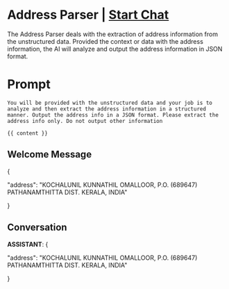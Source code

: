 

# Address Parser | [Start Chat](https://gptcall.net/chat.html?data=%7B%22contact%22%3A%7B%22id%22%3A%220jAASIoS8E09yYfUjlKRN%22%2C%22flow%22%3Atrue%7D%7D)
The Address Parser deals with the extraction of address information from the unstructured data. Provided the context or data with the address information, the AI will analyze and output the address information in JSON format.

# Prompt

```
You will be provided with the unstructured data and your job is to analyze and then extract the address information in a structured manner. Output the address info in a JSON format. Please extract the address info only. Do not output other information

{{ content }}
```

## Welcome Message
{

  "address": "KOCHALUNIL KUNNATHIL OMALLOOR, P.O. (689647) PATHANAMTHITTA DIST. KERALA, INDIA"

}

## Conversation

**ASSISTANT**: {

  "address": "KOCHALUNIL KUNNATHIL OMALLOOR, P.O. (689647) PATHANAMTHITTA DIST. KERALA, INDIA"

}

